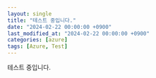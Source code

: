 ```yaml
---
layout: single
title: "테스트 중입니다."
date: "2024-02-22 00:00:00 +0900"
last_modified_at: "2024-02-22 00:00:00 +0900"
categories: [azure]
tags: [Azure, Test]
---
```


테스트 중입니다.